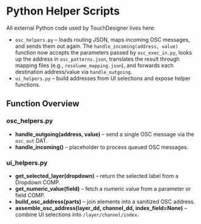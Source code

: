 # Python Helper Scripts

All external Python code used by TouchDesigner lives here:

- `osc_helpers.py` – loads routing JSON, maps incoming OSC messages, and sends
  them out again. The `handle_incoming(address, value)` function now accepts the
  parameters passed by `osc_exec_in.py`, looks up the address in
  `osc_patterns.json`, translates the result through mapping files (e.g.,
  `resolume_mapping.json`), and forwards each destination address/value via
  `handle_outgoing`.
- `ui_helpers.py` – build addresses from UI selections and expose helper
  functions.

## Function Overview

### osc_helpers.py
- **handle_outgoing(address, value)** – send a single OSC message via the `osc_out` DAT.
- **handle_incoming()** – placeholder to process queued OSC messages.

### ui_helpers.py
- **get_selected_layer(dropdown)** – return the selected label from a Dropdown COMP.
- **get_numeric_value(field)** – fetch a numeric value from a parameter or field COMP.
- **build_osc_address(parts)** – join elements into a sanitized OSC address.
- **assemble_osc_address(layer_dd, channel_dd, index_field=None)** – combine UI selections into `/layer/channel/index`.
